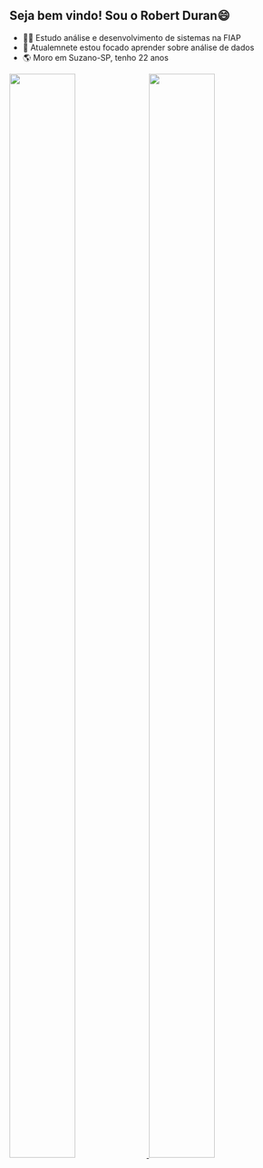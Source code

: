 ## Seja bem vindo! Sou o Robert Duran😄


- 👨‍💻 Estudo análise e desenvolvimento de sistemas na FIAP
- 🌱 Atualemnete estou focado aprender sobre análise de dados
- 🌎 Moro em Suzano-SP, tenho 22 anos


<div>
  <a href="https://github.com/R10Duran">
  <img height="70%" width="48%" src="https://github-readme-stats.vercel.app/api?username=R10Duran&show_icons=true&theme=radical&include_all_commits=true&count_private=true"/>
  <img height="70%" width="48%" src="https://github-readme-stats.vercel.app/api/top-langs/?username=R10Duran&layout=compact&langs_count=16&theme=radical"/> 
</div>

